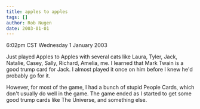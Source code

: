 ```yaml
---
title: apples to apples
tags: []
author: Rob Nugen
date: 2003-01-01
---
```


<p class=date>6:02pm CST Wednesday 1 January 2003</p>

<p>Just played Apples to Apples with several cats like Laura, Tyler,
Jack, Natalie, Casey, Sally, Richard, Amelia, me.  I learned that Mark
Twain is a good trump card for Jack.  I almost played it once on him
before I knew he'd probably go for it.</p>

<p>However, for most of the game, I had a bunch of stupid People
Cards, which don't usually do well in the game.  The game ended as I
started to get some good trump cards like The Universe, and something
else.</p>

